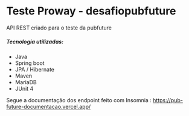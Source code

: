 # Teste Proway - desafiopubfuture

API REST criado para o teste da pubfuture

##### Tecnologia utilizadas:
- Java
- Spring boot
- JPA / Hibernate
- Maven
- MariaDB
- JUnit 4 


Segue a documentação dos endpoint feito com Insomnia : https://pub-future-documentacao.vercel.app/

